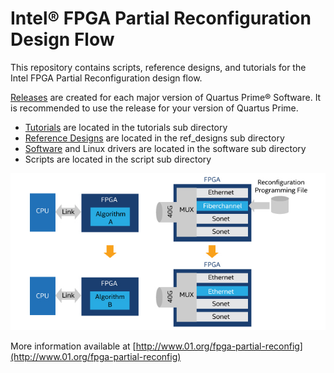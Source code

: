 # Intel&reg; FPGA Partial Reconfiguration Design Flow

This repository contains scripts, reference designs, and tutorials for the Intel FPGA Partial Reconfiguration design flow.

[Releases](releases/) are created for each major version of Quartus Prime&reg; Software. It is recommended to use the release for your version of Quartus Prime.

- [Tutorials](tutorials/) are located in the tutorials sub directory
- [Reference Designs](ref_designs/) are located in the ref_designs sub directory
- [Software](software/) and Linux drivers are located in the software sub directory 
- Scripts are located in the script sub directory

![PR Logo](quartus-prime-partial-reconfiguration-diagram.jpg?raw=true)

More information available at [http://www.01.org/fpga-partial-reconfig](http://www.01.org/fpga-partial-reconfig)
